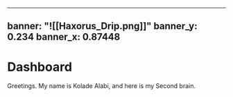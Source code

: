 
---
banner: "![[Haxorus_Drip.png]]"
banner_y: 0.234
banner_x: 0.87448
---
# Dashboard

Greetings. My name is Kolade Alabi, and here is my Second brain.
